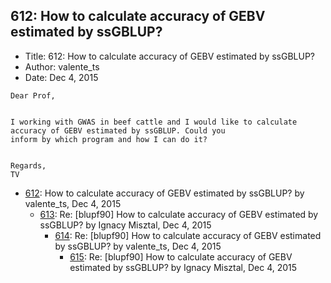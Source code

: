 ## 612: How to calculate accuracy of GEBV estimated by ssGBLUP?

- Title: 612: How to calculate accuracy of GEBV estimated by ssGBLUP?
- Author: valente_ts
- Date: Dec 4, 2015
```
Dear Prof,


I working with GWAS in beef cattle and I would like to calculate accuracy of GEBV estimated by ssGBLUP. Could you
inform by which program and how I can do it?

 
Regards,
TV
```

- [612](0612.md): How to calculate accuracy of GEBV estimated by ssGBLUP? by valente_ts, Dec 4, 2015
    - [613](0613.md): Re: [blupf90] How to calculate accuracy of GEBV estimated by ssGBLUP? by Ignacy Misztal, Dec 4, 2015
        - [614](0614.md): Re: [blupf90] How to calculate accuracy of GEBV estimated by ssGBLUP? by valente_ts, Dec 4, 2015
            - [615](0615.md): Re: [blupf90] How to calculate accuracy of GEBV estimated by ssGBLUP? by Ignacy Misztal, Dec 4, 2015
